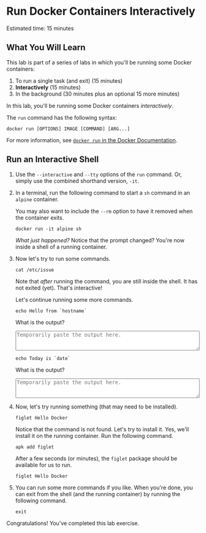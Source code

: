 # Run Docker Containers Interactively

Estimated time: 15 minutes

## What You Will Learn

This lab is part of a series of labs in which you'll be running some Docker containers:

1. To run a single task (and exit) (15 minutes)
2. **Interactively** (15 minutes)
3. In the background (30 minutes plus an optional 15 more minutes)

In this lab, you'll be running some Docker containers _interactively_.

The `run` command has the following syntax:

```
docker run [OPTIONS] IMAGE [COMMAND] [ARG...]
```

For more information, see [`docker run` in the Docker Documentation](https://docs.docker.com/engine/reference/commandline/run/).

## Run an Interactive Shell

1. Use the `--interactive` and `--tty` options of the `run` command. Or, simply use the combined shorthand version, `-it`.

2. In a terminal, run the following command to start a `sh` command in an `alpine` container.

    You may also want to include the `--rm` option to have it removed when the container exits.

    ```
    docker run -it alpine sh
    ```

    *What just happened?* Notice that the prompt changed? You're now inside a shell of a running container.

3. Now let's try to run some commands.

    ```
    cat /etc/issue
    ```

    Note that _after_ running the command, you are still inside the shell. It has not exited (yet). That's interactive!

    Let's continue running some more commands.

    ```
    echo Hello from `hostname`
    ```

    What is the output?

    <textarea rows="3" style="width: 100%; max-width: 60em" placeholder="Temporarily paste the output here." spellcheck="false"></textarea>

    ```
    echo Today is `date`
    ```

    What is the output?

    <textarea rows="3" style="width: 100%; max-width: 60em" placeholder="Temporarily paste the output here." spellcheck="false"></textarea>



4. Now, let's try running something (that may need to be installed).

    ```
    figlet Hello Docker
    ```

    Notice that the command is not found. Let's try to install it. Yes, we'll install it on the running container. Run the following command.

    ```
    apk add figlet
    ```

    After a few seconds (or minutes), the `figlet` package should be available for us to run.

    ```
    figlet Hello Docker
    ```

5. You can run some more commands if you like. When you're done, you can exit from the shell (and the running container) by running the following command.

    ```
    exit
    ```


Congratulations! You've completed this lab exercise.
